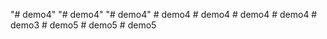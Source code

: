 "# demo4" 
"# demo4" 
"# demo4" 
#   d e m o 4  
 #   d e m o 4  
 #   d e m o 4  
 #   d e m o 4  
 #   d e m o 3  
 #   d e m o 5  
 #   d e m o 5  
 #   d e m o 5  
 